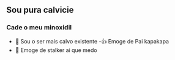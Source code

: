 ## Sou pura calvicie
### Cade o meu minoxidil

- 👋 Sou o ser mais calvo existente
-:+1: Emoge de Pai kapakapa
- 👀 Emoge de stalker ai que medo
